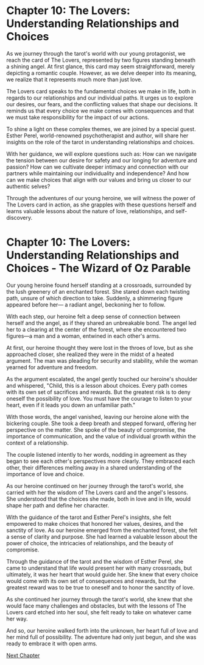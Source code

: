# Chapter 10: The Lovers: Understanding Relationships and Choices

As we journey through the tarot's world with our young protagonist, we reach the card of The Lovers, represented by two figures standing beneath a shining angel. At first glance, this card may seem straightforward, merely depicting a romantic couple. However, as we delve deeper into its meaning, we realize that it represents much more than just love.

The Lovers card speaks to the fundamental choices we make in life, both in regards to our relationships and our individual paths. It urges us to explore our desires, our fears, and the conflicting values that shape our decisions. It reminds us that every choice we make comes with consequences and that we must take responsibility for the impact of our actions.

To shine a light on these complex themes, we are joined by a special guest. Esther Perel, world-renowned psychotherapist and author, will share her insights on the role of the tarot in understanding relationships and choices.

With her guidance, we will explore questions such as: How can we navigate the tension between our desire for safety and our longing for adventure and passion? How can we cultivate deeper intimacy and connection with our partners while maintaining our individuality and independence? And how can we make choices that align with our values and bring us closer to our authentic selves?

Through the adventures of our young heroine, we will witness the power of The Lovers card in action, as she grapples with these questions herself and learns valuable lessons about the nature of love, relationships, and self-discovery.
# Chapter 10: The Lovers: Understanding Relationships and Choices - The Wizard of Oz Parable

Our young heroine found herself standing at a crossroads, surrounded by the lush greenery of an enchanted forest. She stared down each twisting path, unsure of which direction to take. Suddenly, a shimmering figure appeared before her— a radiant angel, beckoning her to follow.

With each step, our heroine felt a deep sense of connection between herself and the angel, as if they shared an unbreakable bond. The angel led her to a clearing at the center of the forest, where she encountered two figures—a man and a woman, entwined in each other's arms.

At first, our heroine thought they were lost in the throes of love, but as she approached closer, she realized they were in the midst of a heated argument. The man was pleading for security and stability, while the woman yearned for adventure and freedom.

As the argument escalated, the angel gently touched our heroine's shoulder and whispered, "Child, this is a lesson about choices. Every path comes with its own set of sacrifices and rewards. But the greatest risk is to deny oneself the possibility of love. You must have the courage to listen to your heart, even if it leads you down an unfamiliar path."

With those words, the angel vanished, leaving our heroine alone with the bickering couple. She took a deep breath and stepped forward, offering her perspective on the matter. She spoke of the beauty of compromise, the importance of communication, and the value of individual growth within the context of a relationship.

The couple listened intently to her words, nodding in agreement as they began to see each other's perspectives more clearly. They embraced each other, their differences melting away in a shared understanding of the importance of love and choice.

As our heroine continued on her journey through the tarot's world, she carried with her the wisdom of The Lovers card and the angel's lessons. She understood that the choices she made, both in love and in life, would shape her path and define her character.

With the guidance of the tarot and Esther Perel's insights, she felt empowered to make choices that honored her values, desires, and the sanctity of love.
As our heroine emerged from the enchanted forest, she felt a sense of clarity and purpose. She had learned a valuable lesson about the power of choice, the intricacies of relationships, and the beauty of compromise.

Through the guidance of the tarot and the wisdom of Esther Perel, she came to understand that life would present her with many crossroads, but ultimately, it was her heart that would guide her. She knew that every choice would come with its own set of consequences and rewards, but the greatest reward was to be true to oneself and to honor the sanctity of love.

As she continued her journey through the tarot's world, she knew that she would face many challenges and obstacles, but with the lessons of The Lovers card etched into her soul, she felt ready to take on whatever came her way.

And so, our heroine walked forth into the unknown, her heart full of love and her mind full of possibility. The adventure had only just begun, and she was ready to embrace it with open arms.


[Next Chapter](11_Chapter11.md)